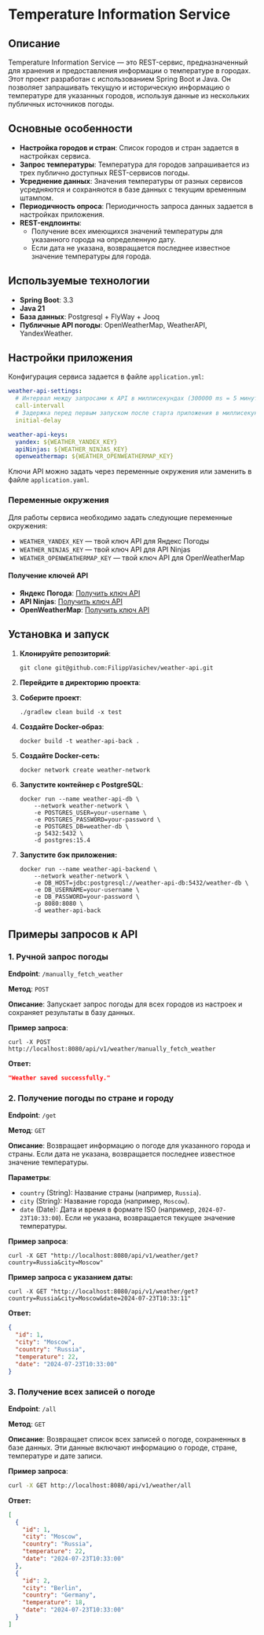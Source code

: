 # Temperature Information Service

## Описание

Temperature Information Service — это REST-сервис, предназначенный для хранения и предоставления информации о
температуре в городах. Этот проект разработан с использованием Spring Boot и Java. Он позволяет запрашивать текущую и
историческую информацию о температуре для указанных городов, используя данные из нескольких публичных источников погоды.

## Основные особенности

- **Настройка городов и стран**: Список городов и стран задается в настройках сервиса.
- **Запрос температуры**: Температура для городов запрашивается из трех публично доступных REST-сервисов погоды.
- **Усреднение данных**: Значения температуры от разных сервисов усредняются и сохраняются в базе данных с текущим
  временным штампом.
- **Периодичность опроса**: Периодичность запроса данных задается в настройках приложения.
- **REST-ендпоинты**:
    - Получение всех имеющихся значений температуры для указанного города на определенную дату.
    - Если дата не указана, возвращается последнее известное значение температуры для города.

## Используемые технологии

- **Spring Boot**: 3.3
- **Java 21**
- **База данных**: Postgresql + FlyWay + Jooq
- **Публичные API погоды**: OpenWeatherMap, WeatherAPI, YandexWeather.

## Настройки приложения

Конфигурация сервиса задается в файле `application.yml`:

```yaml
weather-api-settings: 
  # Интервал между запросами к API в миллисекундах (300000 ms = 5 минут)
  call-intervall
  # Задержка перед первым запуском после старта приложения в миллисекундах (50000 ms = 50 секунд)
  initial-delay

weather-api-keys:
  yandex: ${WEATHER_YANDEX_KEY}
  apiNinjas: ${WEATHER_NINJAS_KEY}
  openweathermap: ${WEATHER_OPENWEATHERMAP_KEY}
```

Ключи API можно задать через переменные окружения или заменить в файле `application.yaml`.

### Переменные окружения

Для работы сервиса необходимо задать следующие переменные окружения:

- `WEATHER_YANDEX_KEY` — твой ключ API для Яндекс Погоды
- `WEATHER_NINJAS_KEY` — твой ключ API для API Ninjas
- `WEATHER_OPENWEATHERMAP_KEY` — твой ключ API для OpenWeatherMap

#### Получение ключей API

- **Яндекс Погода**: [Получить ключ API](https://yandex.ru/pogoda/b2b/console/api-page)
- **API Ninjas**: [Получить ключ API](https://api-ninjas.com/profile)
- **OpenWeatherMap**: [Получить ключ API](https://home.openweathermap.org/api_keys)

## Установка и запуск

1. **Клонируйте репозиторий**:
    ```
    git clone git@github.com:FilippVasichev/weather-api.git
    ```
2. **Перейдите в директорию проекта**:

3. **Соберите проект**:
    ```
    ./gradlew clean build -x test
    ```

4. **Создайте Docker-образ**:
    ```
    docker build -t weather-api-back .
    ```
5. **Создайте Docker-сеть:**

    ```
    docker network create weather-network
    ```

6. **Запустите контейнер с PostgreSQL**:
    ```
    docker run --name weather-api-db \
        --network weather-network \
        -e POSTGRES_USER=your-username \
        -e POSTGRES_PASSWORD=your-password \
        -e POSTGRES_DB=weather-db \
        -p 5432:5432 \
        -d postgres:15.4
    ```

7. **Запустите бэк приложения:**
    ```
    docker run --name weather-api-backend \
        --network weather-network \
        -e DB_HOST=jdbc:postgresql://weather-api-db:5432/weather-db \
        -e DB_USERNAME=your-username \
        -e DB_PASSWORD=your-password \
        -p 8080:8080 \
        -d weather-api-back
    ```

## Примеры запросов к API

### 1. Ручной запрос погоды

**Endpoint**: `/manually_fetch_weather`

**Метод**: `POST`

**Описание**: Запускает запрос погоды для всех городов из настроек и сохраняет результаты в базу данных.

**Пример запроса**:

```
curl -X POST http://localhost:8080/api/v1/weather/manually_fetch_weather
```

**Ответ:**

```json
"Weather saved successfully."
```

### 2. Получение погоды по стране и городу

**Endpoint**: `/get`

**Метод**: `GET`

**Описание**: Возвращает информацию о погоде для указанного города и страны. Если дата не указана, возвращается
последнее известное значение температуры.

**Параметры**:

- `country` (String): Название страны (например, `Russia`).
- `city` (String): Название города (например, `Moscow`).
- `date` (Date): Дата и время в формате ISO (например, `2024-07-23T10:33:00`). Если не
  указана, возвращается текущее значение температуры.

**Пример запроса**:

```
curl -X GET "http://localhost:8080/api/v1/weather/get?country=Russia&city=Moscow"
```

**Пример запроса с указанием даты:**

```
curl -X GET "http://localhost:8080/api/v1/weather/get?country=Russia&city=Moscow&date=2024-07-23T10:33:11"
```

**Ответ:**

```json lines
{
  "id": 1,
  "city": "Moscow",
  "country": "Russia",
  "temperature": 22,
  "date": "2024-07-23T10:33:00"
}
```

### 3. Получение всех записей о погоде

**Endpoint**: `/all`

**Метод**: `GET`

**Описание**: Возвращает список всех записей о погоде, сохраненных в базе данных. Эти данные включают информацию о
городе, стране, температуре и дате записи.

**Пример запроса**:

```bash
curl -X GET http://localhost:8080/api/v1/weather/all
```

**Ответ:**

```json lines
[
  {
    "id": 1,
    "city": "Moscow",
    "country": "Russia",
    "temperature": 22,
    "date": "2024-07-23T10:33:00"
  },
  {
    "id": 2,
    "city": "Berlin",
    "country": "Germany",
    "temperature": 18,
    "date": "2024-07-23T10:33:00"
  }
]
```
